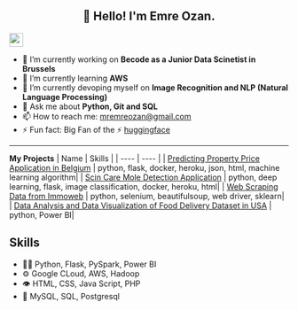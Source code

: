 <h2 align="center">👋 Hello! I'm Emre Ozan.</h2>
<p><a href="https://www.linkedin.com/in/mremreozan"><img src="https://img.shields.io/badge/linkedin-%230077B5.svg?&style=for-the-badge&logo=linkedin&logoColor=white" height=25></a></p>


- 🔭 I’m currently working on **Becode as a Junior Data Scinetist in Brussels**
- 🌱 I’m currently learning **AWS**
- 🌱 I’m currently devoping myself on **Image Recognition and NLP (Natural Language Processing)**
- 💬 Ask me about **Python, Git and SQL**
- 📫 How to reach me: mremreozan@gmail.com
- ⚡ Fun fact: Big Fan of the :zap: [huggingface](https://huggingface.co/)

-------

**My Projects**
| Name | Skills |
| ---- | ---- |
| [Predicting Property Price Application in Belgium](https://github.com/mremreozan/Data-Scientist-Projects/tree/master/Predicting%20Property%20Price%20Application%20in%20Belgium) | python, flask, docker, heroku, json, html, machine learning algorithm|
| [Scin Care Mole Detection Application](https://github.com/mremreozan/Data-Scientist-Projects/tree/master/Scin%20Care%20Mole%20Detection%20Application) | python, deep learning, flask, image classification, docker, heroku, html|
| [Web Scraping Data from Immoweb](https://github.com/mremreozan/Data-Scientist-Projects/tree/master/Web%20Scraping%20Data%20from%20Immoweb) | python, selenium, beautifulsoup, web driver, sklearn|
| [Data Analysis and Data Visualization of Food Delivery Dataset in USA]() | python, Power BI|

## Skills
- 👨‍💻 Python, Flask, PySpark, Power BI
- ⚙️ Google CLoud, AWS, Hadoop
- 👁️ HTML, CSS, Java Script, PHP
- 💽 MySQL, SQL, Postgresql
